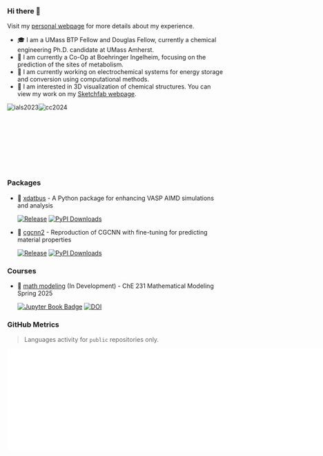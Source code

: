 ### Hi there 👋

Visit my [personal webpage](https://jcwang.org/) for more details about my experience.

- 🎓 I am a UMass BTP Fellow and Douglas Fellow, currently a chemical engineering Ph.D. candidate at UMass Amherst.
- 💊 I am currently a Co-Op at Boehringer Ingelheim, focusing on the prediction of the sites of metabolism.
- 🔋 I am currently working on electrochemical systems for energy storage and conversion using computational methods.
- 🥽 I am interested in 3D visualization of chemical structures. You can view my work on my [Sketchfab webpage](https://sketchfab.com/gur0bi).

<div style="display: flex; align-items: center;">
  <img height="150" alt="ials2023" src="https://jcwang.org/photo/ials2023.jpg">
  <img height="150" alt="cc2024" src="https://jcwang.org/photo/cc2024.png">
</div>

### Packages

- 🚌 [xdatbus](https://github.com/jcwang587/xdatbus) - A Python package for enhancing VASP AIMD simulations and analysis

  [![Release](https://img.shields.io/github/v/release/jcwang587/xdatbus)](https://github.com/jcwang587/xdatbus/releases)
  [![PyPI Downloads](https://static.pepy.tech/badge/xdatbus)](https://pepy.tech/projects/xdatbus)

- 🔮 [cgcnn2](https://github.com/jcwang587/cgcnn2) - Reproduction of CGCNN with fine-tuning for predicting material properties

  [![Release](https://img.shields.io/github/v/release/jcwang587/cgcnn2)](https://github.com/jcwang587/cgcnn2/releases)
  [![PyPI Downloads](https://static.pepy.tech/badge/cgcnn2)](https://pepy.tech/projects/cgcnn2)

### Courses

- 📝 [math modeling](https://github.com/jcwang587/math-modeling) (In Development) - ChE 231 Mathematical Modeling Spring 2025

  [![Jupyter Book Badge](https://jupyterbook.org/badge.svg)](https://jcwang.org/math-modeling/)
  [![DOI](https://zenodo.org/badge/821043229.svg)](https://doi.org/10.5281/zenodo.14303610)

<!--
Here are some ideas to get you started:

- 🔭 I’m currently working on ...
- 🌱 I’m currently learning ...
- 👯 I’m looking to collaborate on ...
- 🤔 I’m looking for help with ...
- 💬 Ask me about ...
- 📫 How to reach me: ...
- 😄 Pronouns: ...
- ⚡ Fun fact: ...
-->

### GitHub Metrics 

> Languages activity for `public` repositories only.

<div style="display: flex; align-items: center;">
  <img width="395" alt="languages" src="/languages.svg">
  <img width="395" alt="base" src="/base.svg">
</div>
